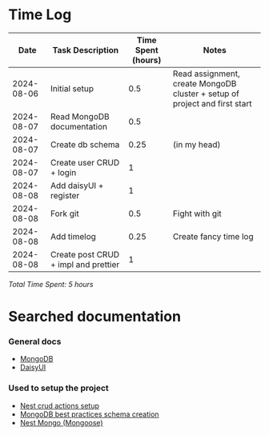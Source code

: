 # Time Log

| Date       | Task Description                     | Time Spent (hours) | Notes                                                                      |
|------------|--------------------------------------|--------------------|----------------------------------------------------------------------------|
| 2024-08-06 | Initial setup                        | 0.5                | Read assignment, create MongoDB cluster + setup of project and first start |
| 2024-08-07 | Read MongoDB documentation           | 0.5                |                                                                            |
| 2024-08-07 | Create db schema                     | 0.25               | (in my head)                                                               |
| 2024-08-07 | Create user CRUD + login             | 1                  |                                                                            |
| 2024-08-08 | Add daisyUI + register               | 1                  |                                                                            |
| 2024-08-08 | Fork git                             | 0.5                | Fight with git                                                             |
| 2024-08-08 | Add timelog                          | 0.25               | Create fancy time log                                                      |
| 2024-08-08 | Create post CRUD + impl and prettier | 1                  |                                                                            |

_Total Time Spent: 5 hours_

# Searched documentation

### General docs

- [MongoDB](https://docs.mongodb.com/)
- [DaisyUI](https://daisyui.com/)

### Used to setup the project

- [Nest crud actions setup](https://medium.com/@bhavyshekhaliya/crud-operations-with-mongodb-nestjs-graphql-656029fd0b25)
- [MongoDB best practices schema creation](https://www.mongodb.com/developer/products/mongodb/mongodb-schema-design-best-practices/)
- [Nest Mongo (Mongoose)](https://docs.nestjs.com/techniques/mongodb)
